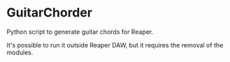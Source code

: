 # GuitarChorder
Python script to generate guitar chords for Reaper.

It's possible to run it outside Reaper DAW, but it requires the removal of the modules.
